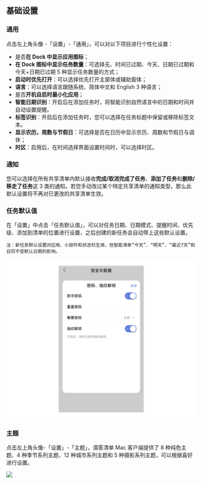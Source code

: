## 基础设置

### 通用

点击左上角头像 -「设置」-「通用」，可以对以下项目进行个性化设置：

* 是否**在 Dock 中显示应用图标**；
* **在 Dock 图标中显示任务数量**：可选择无、时间已过期、今天、日期已过期和今天+日期已过期 5 种显示任务数量的方式；
* **启动时优先打开**：可以选择优先打开主窗体或辅助窗体；
* **语言**：可以选择语言跟随系统、简体中文和 English 3 种语言；
* 是否**开机自启时最小化应用**；
* **智能日期识别**：开启后在添加任务时，将智能识别自然语言中的日期和时间并自动设置提醒。
* **标签识别**：开启后在添加任务时，您可以选择在任务标题中保留或移除标签文本。
* **显示农历，周数与节假日**：可选择是否在日历中显示农历、周数和节假日与调休；
* **时区**：启用后，在时间选择界面设置时间时，可以选择时区。

### 通知

您可以选择在所有共享清单内默认接收**完成/取消完成了任务**、**添加了任务**和**删除/移走了任务**这 3 类的通知。若您手动改过某个特定共享清单的通知类型，那么此默认设置将不再对已更改的共享清单生效。

### 任务默认值

在「设置」中点击「任务默认值」，可以对任务日期、日期模式、提醒时间、优先级、添加到清单的位置进行设置，之后创建的新任务会自动带上这些默认设置。

`注：新任务默认设置对应用、小部件和状态栏生效，但智能清单“今天”、“明天”、“最近7天”和日历不受默认日期的影响。`

![iospassword](../../images/ios/account/passcode.jpg)


### 主题

点击左上角头像-「设置」-「主题」，滴答清单 Mac 客户端提供了 8 种纯色主题、4 种季节系列主题、12 种城市系列主题和 5 种摄影系列主题，可以根据喜好进行设置。 

![](../images/web/skin.png)

